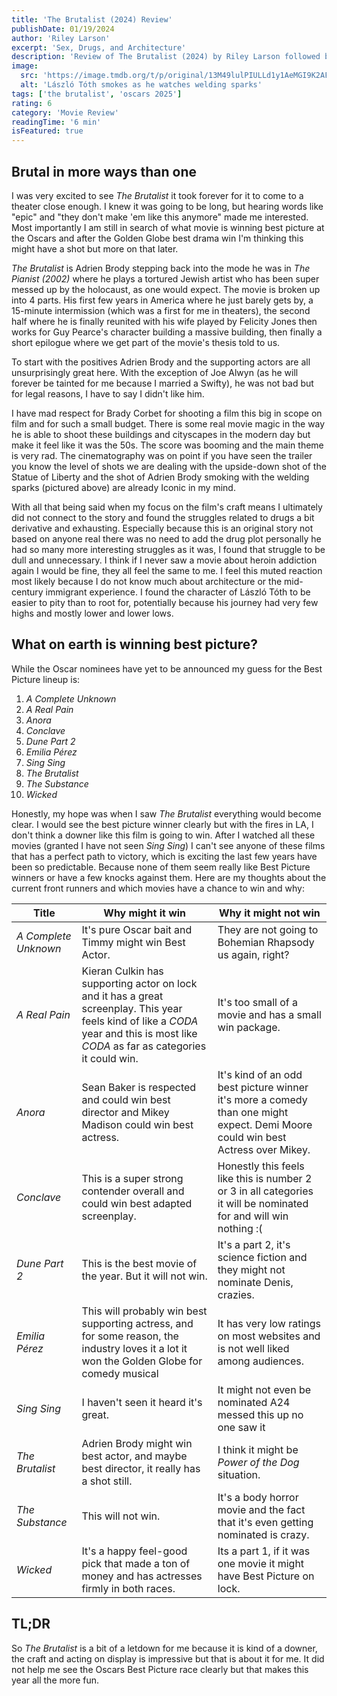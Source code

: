 ```yaml
---
title: 'The Brutalist (2024) Review'
publishDate: 01/19/2024
author: 'Riley Larson'
excerpt: 'Sex, Drugs, and Architecture'
description: 'Review of The Brutalist (2024) by Riley Larson followed by a breakdown of who will win best picture at the 2025 Oscars.'
image:
  src: 'https://image.tmdb.org/t/p/original/13M49lulPIULLd1y1AeMGI9K2AF.jpg'
  alt: 'László Tóth smokes as he watches welding sparks'
tags: ['the brutalist', 'oscars 2025']
rating: 6
category: 'Movie Review'
readingTime: '6 min'
isFeatured: true
---
```


## Brutal in more ways than one

I was very excited to see _The Brutalist_ it took forever for it to come to a theater close enough. I knew it was going to be long, but hearing words like "epic" and "they don't make 'em like this anymore" made me interested. Most importantly I am still in search of what movie is winning best picture at the Oscars and after the Golden Globe best drama win I'm thinking this might have a shot but more on that later.

_The Brutalist_ is Adrien Brody stepping back into the mode he was in _The Pianist (2002)_ where he plays a tortured Jewish artist who has been super messed up by the holocaust, as one would expect. The movie is broken up into 4 parts. His first few years in America where he just barely gets by, a 15-minute intermission (which was a first for me in theaters), the second half where he is finally reunited with his wife played by Felicity Jones then works for Guy Pearce's character building a massive building, then finally a short epilogue where we get part of the movie's thesis told to us.

To start with the positives Adrien Brody and the supporting actors are all unsurprisingly great here. With the exception of Joe Alwyn (as he will forever be tainted for me because I married a Swifty), he was not bad but for legal reasons, I have to say I didn't like him.

I have mad respect for Brady Corbet for shooting a film this big in scope on film and for such a small budget. There is some real movie magic in the way he is able to shoot these buildings and cityscapes in the modern day but make it feel like it was the 50s. The score was booming and the main theme is very rad. The cinematography was on point if you have seen the trailer you know the level of shots we are dealing with the upside-down shot of the Statue of Liberty and the shot of Adrien Brody smoking with the welding sparks (pictured above) are already Iconic in my mind.

With all that being said when my focus on the film's craft means I ultimately did not connect to the story and found the struggles related to drugs a bit derivative and exhausting. Especially because this is an original story not based on anyone real there was no need to add the drug plot personally he had so many more interesting struggles as it was, I found that struggle to be dull and unnecessary. I think if I never saw a movie about heroin addiction again I would be fine, they all feel the same to me. I feel this muted reaction most likely because I do not know much about architecture or the mid-century immigrant experience. I found the character of László Tóth to be easier to pity than to root for, potentially because his journey had very few highs and mostly lower and lower lows.

## What on earth is winning best picture?

While the Oscar nominees have yet to be announced my guess for the Best Picture lineup is:

1. _A Complete Unknown_
2. _A Real Pain_
3. _Anora_
4. _Conclave_
5. _Dune Part 2_
6. _Emilia Pérez_
7. _Sing Sing_
8. _The Brutalist_
9. _The Substance_
10. _Wicked_

Honestly, my hope was when I saw _The Brutalist_ everything would become clear. I would see the best picture winner clearly but with the fires in LA, I don't think a downer like this film is going to win. After I watched all these movies (granted I have not seen _Sing Sing_) I can't see anyone of these films that has a perfect path to victory, which is exciting the last few years have been so predictable. Because none of them seem really like Best Picture winners or have a few knocks against them. Here are my thoughts about the current front runners and which movies have a chance to win and why:

| Title                | Why might it win                                                                                                                                                                     | Why it might not win                                                                                                            |
| -------------------- | ------------------------------------------------------------------------------------------------------------------------------------------------------------------------------------ | ------------------------------------------------------------------------------------------------------------------------------- |
| _A Complete Unknown_ | It's pure Oscar bait and Timmy might win Best Actor.                                                                                                                                 | They are not going to Bohemian Rhapsody us again, right?                                                                        |
| _A Real Pain_        | Kieran Culkin has supporting actor on lock and it has a great screenplay. This year feels kind of like a _CODA_ year and this is most like _CODA_ as far as categories it could win. | It's too small of a movie and has a small win package.                                                                          |
| _Anora_              | Sean Baker is respected and could win best director and Mikey Madison could win best actress.                                                                                        | It's kind of an odd best picture winner it's more a comedy than one might expect. Demi Moore could win best Actress over Mikey. |
| _Conclave_           | This is a super strong contender overall and could win best adapted screenplay.                                                                                                      | Honestly this feels like this is number 2 or 3 in all categories it will be nominated for and will win nothing :(               |
| _Dune Part 2_        | This is the best movie of the year. But it will not win.                                                                                                                             | It's a part 2, it's science fiction and they might not nominate Denis, crazies.                                                 |
| _Emilia Pérez_       | This will probably win best supporting actress, and for some reason, the industry loves it a lot it won the Golden Globe for comedy musical                                          | It has very low ratings on most websites and is not well liked among audiences.                                                 |
| _Sing Sing_          | I haven't seen it heard it's great.                                                                                                                                                  | It might not even be nominated A24 messed this up no one saw it                                                                 |
| _The Brutalist_      | Adrien Brody might win best actor, and maybe best director, it really has a shot still.                                                                                              | I think it might be _Power of the Dog_ situation.                                                                               |
| _The Substance_      | This will not win.                                                                                                                                                                   | It's a body horror movie and the fact that it's even getting nominated is crazy.                                                |
| _Wicked_             | It's a happy feel-good pick that made a ton of money and has actresses firmly in both races.                                                                                         | Its a part 1, if it was one movie it might have Best Picture on lock.                                                           |

## TL;DR

So _The Brutalist_ is a bit of a letdown for me because it is kind of a downer, the craft and acting on display is impressive but that is about it for me. It did not help me see the Oscars Best Picture race clearly but that makes this year all the more fun.
